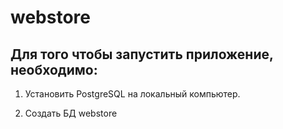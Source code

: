 # webstore

## Для того чтобы запустить приложение, необходимо:

1. Установить PostgreSQL на локальный компьютер.

2. Cоздать БД webstore

